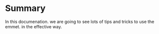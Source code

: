 # Summary
In this documenation. we are going to see lots of tips and tricks to use the emmet. in the effective way.

